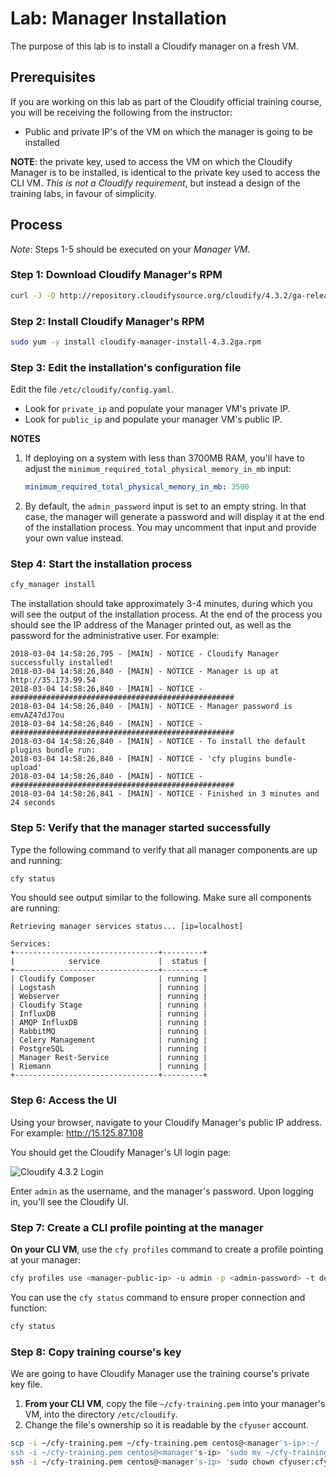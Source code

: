 # Lab: Manager Installation

The purpose of this lab is to install a Cloudify manager on a fresh VM.

## Prerequisites

If you are working on this lab as part of the Cloudify official training course, you will be receiving
the following from the instructor:

* Public and private IP's of the VM on which the manager is going to be installed

**NOTE**: the private key, used to access the VM on which the Cloudify Manager is to be installed, is identical
to the private key used to access the CLI VM. *This is not a Cloudify requirement*, but instead a design
of the training labs, in favour of simplicity.

## Process

*Note*: Steps 1-5 should be executed on your *Manager VM*.

### Step 1: Download Cloudify Manager's RPM

```bash
curl -J -O http://repository.cloudifysource.org/cloudify/4.3.2/ga-release/cloudify-manager-install-4.3.2ga.rpm
```

### Step 2: Install Cloudify Manager's RPM

```bash
sudo yum -y install cloudify-manager-install-4.3.2ga.rpm
```

### Step 3: Edit the installation's configuration file

Edit the file `/etc/cloudify/config.yaml`.

* Look for `private_ip` and populate your manager VM's private IP.
* Look for `public_ip` and populate your manager VM's public IP.

**NOTES**

1. If deploying on a system with less than 3700MB RAM, you'll have to adjust the `minimum_required_total_physical_memory_in_mb`
   input:
   
   ```yaml
   minimum_required_total_physical_memory_in_mb: 3500
   ```

2. By default, the `admin_password` input is set to an empty string. In that case, the manager will generate a password
   and will display it at the end of the installation process. You may uncomment that input and provide your own value
   instead.

### Step 4: Start the installation process

```bash
cfy_manager install
```

The installation should take approximately 3-4 minutes, during which you will see the output of the installation process.
At the end of the process you should see the IP address of the Manager printed out, as well as the password for the
administrative user. For example:

```
2018-03-04 14:58:26,795 - [MAIN] - NOTICE - Cloudify Manager successfully installed!
2018-03-04 14:58:26,840 - [MAIN] - NOTICE - Manager is up at http://35.173.99.54
2018-03-04 14:58:26,840 - [MAIN] - NOTICE - ##################################################
2018-03-04 14:58:26,840 - [MAIN] - NOTICE - Manager password is emvAZ47dJ7ou
2018-03-04 14:58:26,840 - [MAIN] - NOTICE - ##################################################
2018-03-04 14:58:26,840 - [MAIN] - NOTICE - To install the default plugins bundle run:
2018-03-04 14:58:26,840 - [MAIN] - NOTICE - 'cfy plugins bundle-upload'
2018-03-04 14:58:26,840 - [MAIN] - NOTICE - ##################################################
2018-03-04 14:58:26,841 - [MAIN] - NOTICE - Finished in 3 minutes and 24 seconds
```

### Step 5: Verify that the manager started successfully

Type the following command to verify that all manager components are up and running:

```bash
cfy status
```

You should see output similar to the following. Make sure all components are running:

```
Retrieving manager services status... [ip=localhost]

Services:
+--------------------------------+---------+
|            service             |  status |
+--------------------------------+---------+
| Cloudify Composer              | running |
| Logstash                       | running |
| Webserver                      | running |
| Cloudify Stage                 | running |
| InfluxDB                       | running |
| AMQP InfluxDB                  | running |
| RabbitMQ                       | running |
| Celery Management              | running |
| PostgreSQL                     | running |
| Manager Rest-Service           | running |
| Riemann                        | running |
+--------------------------------+---------+
```

### Step 6: Access the UI

Using your browser, navigate to your Cloudify Manager's public IP address. For example: http://15.125.87.108

You should get the Cloudify Manager's UI login page:

![Cloudify 4.3.2 Login](../../../raw/4.3.2/manager-installation/cfy-ui-login.png "Cloudify UI: Login")

Enter `admin` as the username, and the manager's password. Upon logging in, you'll see the Cloudify UI.

### Step 7: Create a CLI profile pointing at the manager

**On your CLI VM**, use the `cfy profiles` command to create a profile pointing at your manager:

```bash
cfy profiles use <manager-public-ip> -u admin -p <admin-password> -t default_tenant
```

You can use the `cfy status` command to ensure proper connection and function:

```bash
cfy status
```

### Step 8: Copy training course's key

We are going to have Cloudify Manager use the training course's private key file.

1.  **From your CLI VM**, copy the file `~/cfy-training.pem` into your manager's VM, into the directory `/etc/cloudify`.
2.  Change the file's ownership so it is readable by the `cfyuser` account.

```bash
scp -i ~/cfy-training.pem ~/cfy-training.pem centos@<manager's-ip>:~/
ssh -i ~/cfy-training.pem centos@<manager's-ip> 'sudo mv ~/cfy-training.pem /etc/cloudify'
ssh -i ~/cfy-training.pem centos@<manager's-ip> 'sudo chown cfyuser:cfyuser /etc/cloudify/cfy-training.pem'
```

